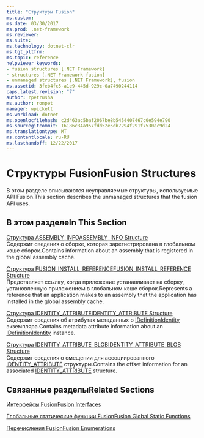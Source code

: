 ```yaml
---
title: "Структуры Fusion"
ms.custom: 
ms.date: 03/30/2017
ms.prod: .net-framework
ms.reviewer: 
ms.suite: 
ms.technology: dotnet-clr
ms.tgt_pltfrm: 
ms.topic: reference
helpviewer_keywords:
- fusion structures [.NET Framework]
- structures [.NET Framework fusion]
- unmanaged structures [.NET Framework], fusion
ms.assetid: 3feb4fc5-a1e9-445d-929c-0a7490244114
caps.latest.revision: "7"
author: rpetrusha
ms.author: ronpet
manager: wpickett
ms.workload: dotnet
ms.openlocfilehash: c2d463ac5baf2067be8b5454407467c0e594e790
ms.sourcegitcommit: 16186c34a957fdd52e5db7294f291f7530ac9d24
ms.translationtype: MT
ms.contentlocale: ru-RU
ms.lasthandoff: 12/22/2017
---
```

# <a name="fusion-structures"></a><span data-ttu-id="4e60a-102">Структуры Fusion</span><span class="sxs-lookup"><span data-stu-id="4e60a-102">Fusion Structures</span></span>
<span data-ttu-id="4e60a-103">В этом разделе описываются неуправляемые структуры, используемые API Fusion.</span><span class="sxs-lookup"><span data-stu-id="4e60a-103">This section describes the unmanaged structures that the fusion API uses.</span></span>  
  
## <a name="in-this-section"></a><span data-ttu-id="4e60a-104">В этом разделе</span><span class="sxs-lookup"><span data-stu-id="4e60a-104">In This Section</span></span>  
 [<span data-ttu-id="4e60a-105">Структура ASSEMBLY_INFO</span><span class="sxs-lookup"><span data-stu-id="4e60a-105">ASSEMBLY_INFO Structure</span></span>](../../../../docs/framework/unmanaged-api/fusion/assembly-info-structure.md)  
 <span data-ttu-id="4e60a-106">Содержит сведения о сборке, которая зарегистрирована в глобальном кэше сборок.</span><span class="sxs-lookup"><span data-stu-id="4e60a-106">Contains information about an assembly that is registered in the global assembly cache.</span></span>  
  
 [<span data-ttu-id="4e60a-107">Структура FUSION_INSTALL_REFERENCE</span><span class="sxs-lookup"><span data-stu-id="4e60a-107">FUSION_INSTALL_REFERENCE Structure</span></span>](../../../../docs/framework/unmanaged-api/fusion/fusion-install-reference-structure.md)  
 <span data-ttu-id="4e60a-108">Представляет ссылку, когда приложение устанавливает на сборку, установленную приложением в глобальном кэше сборок.</span><span class="sxs-lookup"><span data-stu-id="4e60a-108">Represents a reference that an application makes to an assembly that the application has installed in the global assembly cache.</span></span>  
  
 [<span data-ttu-id="4e60a-109">Структура IDENTITY_ATTRIBUTE</span><span class="sxs-lookup"><span data-stu-id="4e60a-109">IDENTITY_ATTRIBUTE Structure</span></span>](../../../../docs/framework/unmanaged-api/fusion/identity-attribute-structure.md)  
 <span data-ttu-id="4e60a-110">Содержит сведения об атрибутах метаданных о [IDefinitionIdentity](../../../../docs/framework/unmanaged-api/fusion/idefinitionidentity-interface.md) экземпляра.</span><span class="sxs-lookup"><span data-stu-id="4e60a-110">Contains metadata attribute information about an [IDefinitionIdentity](../../../../docs/framework/unmanaged-api/fusion/idefinitionidentity-interface.md) instance.</span></span>  
  
 [<span data-ttu-id="4e60a-111">Структура IDENTITY_ATTRIBUTE_BLOB</span><span class="sxs-lookup"><span data-stu-id="4e60a-111">IDENTITY_ATTRIBUTE_BLOB Structure</span></span>](../../../../docs/framework/unmanaged-api/fusion/identity-attribute-blob-structure.md)  
 <span data-ttu-id="4e60a-112">Содержит сведения о смещении для ассоциированного [IDENTITY_ATTRIBUTE](../../../../docs/framework/unmanaged-api/fusion/identity-attribute-structure.md) структуры.</span><span class="sxs-lookup"><span data-stu-id="4e60a-112">Contains the offset information for an associated [IDENTITY_ATTRIBUTE](../../../../docs/framework/unmanaged-api/fusion/identity-attribute-structure.md) structure.</span></span>  
  
## <a name="related-sections"></a><span data-ttu-id="4e60a-113">Связанные разделы</span><span class="sxs-lookup"><span data-stu-id="4e60a-113">Related Sections</span></span>  
 [<span data-ttu-id="4e60a-114">Интерфейсы Fusion</span><span class="sxs-lookup"><span data-stu-id="4e60a-114">Fusion Interfaces</span></span>](../../../../docs/framework/unmanaged-api/fusion/fusion-interfaces.md)  
  
 [<span data-ttu-id="4e60a-115">Глобальные статические функции Fusion</span><span class="sxs-lookup"><span data-stu-id="4e60a-115">Fusion Global Static Functions</span></span>](../../../../docs/framework/unmanaged-api/fusion/fusion-global-static-functions.md)  
  
 [<span data-ttu-id="4e60a-116">Перечисления Fusion</span><span class="sxs-lookup"><span data-stu-id="4e60a-116">Fusion Enumerations</span></span>](../../../../docs/framework/unmanaged-api/fusion/fusion-enumerations.md)
